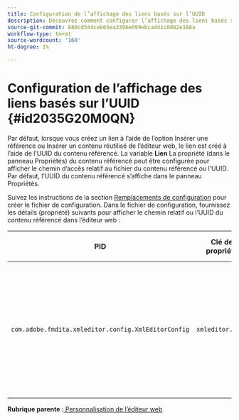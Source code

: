```yaml
---
title: Configuration de l’affichage des liens basés sur l’UUID
description: Découvrez comment configurer l’affichage des liens basés sur UUID
source-git-commit: 880cd344ceb65ea339be699ebcad41c0d62e168a
workflow-type: tm+mt
source-wordcount: '160'
ht-degree: 1%

---
```


# Configuration de l’affichage des liens basés sur l’UUID {#id2035G20M0QN}

Par défaut, lorsque vous créez un lien à l’aide de l’option Insérer une référence ou Insérer un contenu réutilisé de l’éditeur web, le lien est créé à l’aide de l’UUID du contenu référencé. La variable **Lien** La propriété \(dans le panneau Propriétés\) du contenu référencé peut être configurée pour afficher le chemin d’accès relatif au fichier du contenu référencé ou l’UUID. Par défaut, l’UUID du contenu référencé s’affiche dans le panneau Propriétés.

Suivez les instructions de la section [Remplacements de configuration](download-install-additional-config-override.md#) pour créer le fichier de configuration. Dans le fichier de configuration, fournissez les détails \(propriété\) suivants pour afficher le chemin relatif ou l’UUID du contenu référencé dans l’éditeur web :

| PID | Clé de propriété | Valeur de la propriété |
|---|------------|--------------|
| `com.adobe.fmdita.xmleditor.config.XmlEditorConfig` | `xmleditor.uuid` | Booléen \(true/false\). Si vous souhaitez afficher le chemin relatif du contenu lié, définissez cette propriété sur false. <br> **Valeur par défaut**: true |

**Rubrique parente :**[ Personnalisation de l’éditeur web](conf-web-editor.md)
